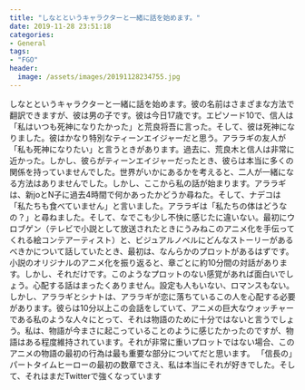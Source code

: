 ```yaml
---
title: "しなとというキャラクターと一緒に話を始めます。"
date: 2019-11-28 23:51:18
categories:
- General
tags:
- "FGO"
header:
  image: /assets/images/20191128234755.jpg
---
```


しなとというキャラクターと一緒に話を始めます。彼の名前はさまざまな方法で翻訳できますが、彼は男の子です。彼は今日17歳です。エピソード10で、信人は「私はいつも死神になりたかった」と荒良将吾に言った。そして、彼は死神になりました。彼はかなり特別なティーンエイジャーだと思う。アララギの友人が「私も死神になりたい」と言うときがあります。過去に、荒良木と信人は非常に近かった。しかし、彼らがティーンエイジャーだったとき、彼らは本当に多くの関係を持っていませんでした。世界がいかにあるかを考えると、二人が一緒になる方法はありませんでした。しかし、ここから私の話が始まります。アララギは、新joとN子に過去4時間で何かあったかどうか尋ねた。そして、ナデコは「私たちも食べていません」と言いました。アララギは「私たちの体はどうなの？」と尋ねました。そして、なでこも少し不快に感じたに違いない。最初にウロブゲン（テレビで小説として放送されたときにうみねこのアニメ化を手伝ってくれる絵コンテアーティスト）と、ビジュアルノベルにどんなストーリーがあるべきかについて話していたとき、最初は、なんらかのプロットがあるはずです。小説のオリジナルのアニメ化を振り返ると、章ごとに約10分間の対話があります。しかし、それだけです。このようなプロットのない感覚があれば面白いでしょう。心配する話はまったくありません。設定も人もいない、ロマンスもない。しかし、アララギとシナトは、アララギが恋に落ちているこの人を心配する必要があります。彼らは10分以上この会話をしていて、アニメの巨大なウォッチャーである私のような人々にとって、それは物語のために十分ではないと言うでしょう。私は、物語が今まさに起こっていることのように感じたかったのですが、物語はある程度維持されています。それが非常に重いプロットではない場合、このアニメの物語の最初の行為は最も重要な部分についてだと思います。 「信長の」パートタイムヒーローの最初の数章でさえ、私は本当にそれが好きでした。そして、それはまだTwitterで強くなっています
